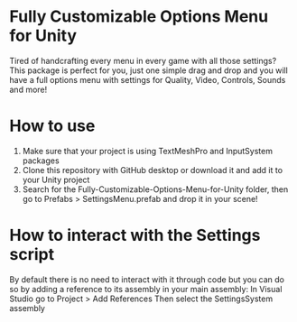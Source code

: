 # Fully Customizable Options Menu for Unity
 Tired of handcrafting every menu in every game with all those settings? This package is perfect for you, just one simple drag and drop and you will have a full options menu with settings for Quality, Video, Controls, Sounds and more!

# How to use
1. Make sure that your project is using TextMeshPro and InputSystem packages
2. Clone this repository with GitHub desktop or download it and add it to your Unity project
3. Search for the Fully-Customizable-Options-Menu-for-Unity folder, then go to Prefabs > SettingsMenu.prefab and drop it in your scene!

# How to interact with the Settings script
By default there is no need to interact with it through code but you can do so by adding a reference to its assembly in your main assembly:
 In Visual Studio go to Project > Add References
 Then select the SettingsSystem assembly
